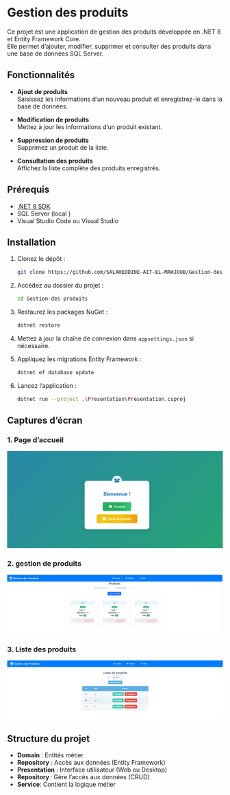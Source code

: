 # Gestion des produits

Ce projet est une application de gestion des produits développée en .NET 8 et Entity Framework Core.  
Elle permet d’ajouter, modifier, supprimer et consulter des produits dans une base de données SQL Server.

## Fonctionnalités

- **Ajout de produits**  
  Saisissez les informations d’un nouveau produit et enregistrez-le dans la base de données.

- **Modification de produits**  
  Mettez à jour les informations d’un produit existant.

- **Suppression de produits**  
  Supprimez un produit de la liste.

- **Consultation des produits**  
  Affichez la liste complète des produits enregistrés.

## Prérequis

- [.NET 8 SDK](https://dotnet.microsoft.com/download)
- SQL Server (local )
- Visual Studio Code ou Visual Studio

## Installation

1. Clonez le dépôt :
   ```bash
   git clone https://github.com/SALAHEDDINE-AIT-EL-MAHJOUB/Gestion-des-produits.git
   ```
2. Accédez au dossier du projet :
   ```bash
   cd Gestion-des-produits
   ```
3. Restaurez les packages NuGet :
   ```bash
   dotnet restore
   ```
4. Mettez à jour la chaîne de connexion dans `appsettings.json` si nécessaire.

5. Appliquez les migrations Entity Framework :
   ```bash
   dotnet ef database update
   ```

6. Lancez l’application :
   ```bash
   dotnet run --project .\Presentation\Presentation.csproj
   ```

## Captures d’écran

### 1. Page d’accueil
![Accueil](Web/wwwroot/images/banner1.png)

### 2. gestion de produits
![Ajout produit](Web/wwwroot/images/banner2.png)

### 3. Liste des produits
![Liste produits](Web/wwwroot/images/banner3.png)

## Structure du projet

- **Domain** : Entités métier
- **Repository** : Accès aux données (Entity Framework)
- **Presentation** : Interface utilisateur (Web ou Desktop)
- **Repository** : Gère l’accès aux données (CRUD)
- **Service**: Contient la logique métier
